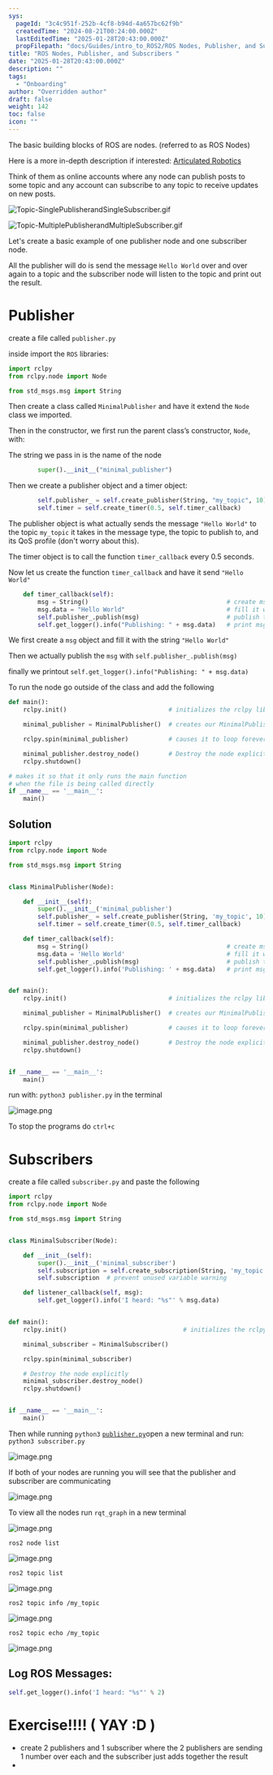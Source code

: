 ```yaml
---
sys:
  pageId: "3c4c951f-252b-4cf8-b94d-4a657bc62f9b"
  createdTime: "2024-08-21T00:24:00.000Z"
  lastEditedTime: "2025-01-28T20:43:00.000Z"
  propFilepath: "docs/Guides/intro_to_ROS2/ROS Nodes, Publisher, and Subscribers .md"
title: "ROS Nodes, Publisher, and Subscribers "
date: "2025-01-28T20:43:00.000Z"
description: ""
tags:
  - "Onboarding"
author: "Overridden author"
draft: false
weight: 142
toc: false
icon: ""
---
```


The basic building blocks of ROS are nodes. (referred to as ROS Nodes)

Here is a more in-depth description if interested: [Articulated Robotics](https://articulatedrobotics.xyz/tutorials/ready-for-ros/ros-overview#2-nodes)

Think of them as online accounts where any node can publish posts to some topic and any account can subscribe to any topic to receive updates on new posts.

![Topic-SinglePublisherandSingleSubscriber.gif](https://docs.ros.org/en/humble/_images/Topic-SinglePublisherandSingleSubscriber.gif)

![Topic-MultiplePublisherandMultipleSubscriber.gif](https://docs.ros.org/en/humble/_images/Topic-MultiplePublisherandMultipleSubscriber.gif)

Let's create a basic example of one publisher node and one subscriber node.

All the publisher will do is send the message `Hello World` over and over again to a topic and the subscriber node will listen to the topic and print out the result.

# Publisher

create a file called `publisher.py` 

inside import the `ROS` libraries:

```python
import rclpy
from rclpy.node import Node

from std_msgs.msg import String
```

Then create a class called `MinimalPublisher` and have it extend the `Node` class we imported.

Then in the constructor, we first run the parent class’s constructor, `Node`, with:

The string we pass in is the name of the node

```python
        super().__init__("minimal_publisher")
```

Then we create a publisher object and a timer object:

```python
        self.publisher_ = self.create_publisher(String, "my_topic", 10)
        self.timer = self.create_timer(0.5, self.timer_callback)
```

The publisher object is what actually sends the message `"Hello World"` to the topic `my_topic` it takes in the message type, the topic to publish to, and its QoS profile (don't worry about this).

The timer object is to call the function `timer_callback` every 0.5 seconds.

Now let us create the function `timer_callback` and have it send `"Hello World"`

```python
    def timer_callback(self):
        msg = String()                                      # create msg object
        msg.data = "Hello World"                            # fill it with data
        self.publisher_.publish(msg)                        # publish the message
        self.get_logger().info("Publishing: " + msg.data)   # print msg
```

We first create a `msg` object and fill it with the string `"Hello World"`

Then we actually publish the `msg` with `self.publisher_.publish(msg)`

finally we printout `self.get_logger().info("Publishing: " + msg.data)`

To run the node go outside of the class and add the following

```python
def main():
    rclpy.init()                            # initializes the rclpy library

    minimal_publisher = MinimalPublisher()  # creates our MinimalPublisher object

    rclpy.spin(minimal_publisher)           # causes it to loop forever

    minimal_publisher.destroy_node()        # Destroy the node explicitly
    rclpy.shutdown()

# makes it so that it only runs the main function
# when the file is being called directly
if __name__ == '__main__': 
    main()
```

## Solution

```python
import rclpy
from rclpy.node import Node

from std_msgs.msg import String


class MinimalPublisher(Node):

    def __init__(self):
        super().__init__('minimal_publisher')
        self.publisher_ = self.create_publisher(String, 'my_topic', 10)
        self.timer = self.create_timer(0.5, self.timer_callback)

    def timer_callback(self):
        msg = String()                                      # create msg object
        msg.data = 'Hello World'                            # fill it with data
        self.publisher_.publish(msg)                        # publish the message
        self.get_logger().info('Publishing: ' + msg.data)   # print msg


def main():
    rclpy.init()                            # initializes the rclpy library

    minimal_publisher = MinimalPublisher()  # creates our MinimalPublisher object

    rclpy.spin(minimal_publisher)           # causes it to loop forever

    minimal_publisher.destroy_node()        # Destroy the node explicitly
    rclpy.shutdown()


if __name__ == '__main__':
    main()
```

run with: `python3 publisher.py` in the terminal

![image.png](https://prod-files-secure.s3.us-west-2.amazonaws.com/d518164a-d88e-44d1-a4ee-3adb3bd8bce0/9214accb-ad5b-44f1-a31c-b3167c59138b/image.png?X-Amz-Algorithm=AWS4-HMAC-SHA256&X-Amz-Content-Sha256=UNSIGNED-PAYLOAD&X-Amz-Credential=ASIAZI2LB46634G3T3M4%2F20250216%2Fus-west-2%2Fs3%2Faws4_request&X-Amz-Date=20250216T080908Z&X-Amz-Expires=3600&X-Amz-Security-Token=IQoJb3JpZ2luX2VjEC4aCXVzLXdlc3QtMiJHMEUCIAKwINd%2BB6qK7N9mbmwBFBbcpI%2B8SAFPa5hShIlYoE1uAiEA1WNkTAI7kDBXsB8fwMzAhiUtRuU%2BhAsVuZv9vH9Vw3Mq%2FwMIVxAAGgw2Mzc0MjMxODM4MDUiDC%2BUCn6cPYaAUuPhLCrcA%2FdCbDB7jexvVsEgmROUcXZdmJV1BVfhwBnNj41OC2hRsD54PrhWDSqDznWQC3Yq3lzCru%2BnWiG9pjzAFr2VyrRcqOqqoAcDA42ZTN77C%2F5ANJsbHYS7Y%2B7r1IeAj4Iz47TMaD7Kt2ZrRwiRBtKHehTSfrSBUzlwLs0krmJD7k1vW2rtURUI4aa0s%2F1kgKtbw%2BStMu3wXC4JhdelynbGdwEdPs29aZUuDTrNE77zlA%2Bdfz2XCBOv%2BtJFaxsMlSeHXaDRJk3%2BGMUHacNaOyWPw21uSJMv8wuY8lj4uq3B3%2FE3ph5SlUApBb5WwczgR%2FT2kLchOIG7RfjWquWVAgbSqAhoaB9qT0S1Z%2Fa206dNU7zxlQeMY4JoCAx2KlGMXY5YaOL%2Fy%2F2KbtvpKkfPYHVRXWdJfsA0WQjA76eZFIYpZBLhnRwLUaamvmuIUD3OJtSUJApwIrgoJVyFzBuNniRPkXF9N9NI69oI0ZtgbeyDboy4BTHKw2d9xi7Ac%2BTCMiaZ9QGsYKjWm5Qws8U4T0gvzCtOrCt1RmsjRoHGjZIpowUm%2BF2Zai0Yc5PRJaZwdpM9nB7H1nqhqVvXPXCLXQXDOpWC9u4dPWkRYwtnGxUkBhm7R7%2BMNn9sS0%2BnGTy5MPn9xb0GOqUBJ7nWYNJb2erJG0tSns%2BRq2Urs1H%2BWueNjylaIcIT4UmXwKq%2FDxDE33uTuTMiPpKrCeGxlWds%2FeD5NqfJK8W1GRl9psn%2Bp8L%2F8hZ3W6n1tBWbESUYbLcdAc4zQeY3cMA5kDG0stoEUzPLFm9WMwD7TKgw1wsghaI%2BwFd1aVA%2FhQiduWjuM6QqbFMX0mYgMHe47QOX%2FLzSnXHW%2FckV8V0ypwwsEPQq&X-Amz-Signature=376812b8b819d0fe8fec94e8fb290c121f34e7e46fb87d212dcb4a49aa420f52&X-Amz-SignedHeaders=host&x-id=GetObject)

To stop the programs do `ctrl+c`

# Subscribers

create a file called `subscriber.py` and paste the following

```python
import rclpy
from rclpy.node import Node

from std_msgs.msg import String


class MinimalSubscriber(Node):

    def __init__(self):
        super().__init__('minimal_subscriber')
        self.subscription = self.create_subscription(String, 'my_topic', self.listener_callback, 10)
        self.subscription  # prevent unused variable warning

    def listener_callback(self, msg):
        self.get_logger().info('I heard: "%s"' % msg.data)


def main():
    rclpy.init()                                # initializes the rclpy library

    minimal_subscriber = MinimalSubscriber()

    rclpy.spin(minimal_subscriber)

    # Destroy the node explicitly
    minimal_subscriber.destroy_node()
    rclpy.shutdown()


if __name__ == '__main__':
    main()
```

Then while running `python3` [`publisher.py`](http://publisher.py/)open a new terminal and run: `python3 subscriber.py` 

![image.png](https://prod-files-secure.s3.us-west-2.amazonaws.com/d518164a-d88e-44d1-a4ee-3adb3bd8bce0/611fccf2-c738-4dbd-94e9-98f209092866/image.png?X-Amz-Algorithm=AWS4-HMAC-SHA256&X-Amz-Content-Sha256=UNSIGNED-PAYLOAD&X-Amz-Credential=ASIAZI2LB46634G3T3M4%2F20250216%2Fus-west-2%2Fs3%2Faws4_request&X-Amz-Date=20250216T080908Z&X-Amz-Expires=3600&X-Amz-Security-Token=IQoJb3JpZ2luX2VjEC4aCXVzLXdlc3QtMiJHMEUCIAKwINd%2BB6qK7N9mbmwBFBbcpI%2B8SAFPa5hShIlYoE1uAiEA1WNkTAI7kDBXsB8fwMzAhiUtRuU%2BhAsVuZv9vH9Vw3Mq%2FwMIVxAAGgw2Mzc0MjMxODM4MDUiDC%2BUCn6cPYaAUuPhLCrcA%2FdCbDB7jexvVsEgmROUcXZdmJV1BVfhwBnNj41OC2hRsD54PrhWDSqDznWQC3Yq3lzCru%2BnWiG9pjzAFr2VyrRcqOqqoAcDA42ZTN77C%2F5ANJsbHYS7Y%2B7r1IeAj4Iz47TMaD7Kt2ZrRwiRBtKHehTSfrSBUzlwLs0krmJD7k1vW2rtURUI4aa0s%2F1kgKtbw%2BStMu3wXC4JhdelynbGdwEdPs29aZUuDTrNE77zlA%2Bdfz2XCBOv%2BtJFaxsMlSeHXaDRJk3%2BGMUHacNaOyWPw21uSJMv8wuY8lj4uq3B3%2FE3ph5SlUApBb5WwczgR%2FT2kLchOIG7RfjWquWVAgbSqAhoaB9qT0S1Z%2Fa206dNU7zxlQeMY4JoCAx2KlGMXY5YaOL%2Fy%2F2KbtvpKkfPYHVRXWdJfsA0WQjA76eZFIYpZBLhnRwLUaamvmuIUD3OJtSUJApwIrgoJVyFzBuNniRPkXF9N9NI69oI0ZtgbeyDboy4BTHKw2d9xi7Ac%2BTCMiaZ9QGsYKjWm5Qws8U4T0gvzCtOrCt1RmsjRoHGjZIpowUm%2BF2Zai0Yc5PRJaZwdpM9nB7H1nqhqVvXPXCLXQXDOpWC9u4dPWkRYwtnGxUkBhm7R7%2BMNn9sS0%2BnGTy5MPn9xb0GOqUBJ7nWYNJb2erJG0tSns%2BRq2Urs1H%2BWueNjylaIcIT4UmXwKq%2FDxDE33uTuTMiPpKrCeGxlWds%2FeD5NqfJK8W1GRl9psn%2Bp8L%2F8hZ3W6n1tBWbESUYbLcdAc4zQeY3cMA5kDG0stoEUzPLFm9WMwD7TKgw1wsghaI%2BwFd1aVA%2FhQiduWjuM6QqbFMX0mYgMHe47QOX%2FLzSnXHW%2FckV8V0ypwwsEPQq&X-Amz-Signature=8a3a576d8a5b78852bce8bd7320fb294256fee1d9de54849c568a02652935d63&X-Amz-SignedHeaders=host&x-id=GetObject)

If both of your nodes are running you will see that the publisher and subscriber are communicating

![image.png](https://prod-files-secure.s3.us-west-2.amazonaws.com/d518164a-d88e-44d1-a4ee-3adb3bd8bce0/eea428b5-1cf0-43bb-a30b-81cbaf6c5c78/image.png?X-Amz-Algorithm=AWS4-HMAC-SHA256&X-Amz-Content-Sha256=UNSIGNED-PAYLOAD&X-Amz-Credential=ASIAZI2LB46634G3T3M4%2F20250216%2Fus-west-2%2Fs3%2Faws4_request&X-Amz-Date=20250216T080908Z&X-Amz-Expires=3600&X-Amz-Security-Token=IQoJb3JpZ2luX2VjEC4aCXVzLXdlc3QtMiJHMEUCIAKwINd%2BB6qK7N9mbmwBFBbcpI%2B8SAFPa5hShIlYoE1uAiEA1WNkTAI7kDBXsB8fwMzAhiUtRuU%2BhAsVuZv9vH9Vw3Mq%2FwMIVxAAGgw2Mzc0MjMxODM4MDUiDC%2BUCn6cPYaAUuPhLCrcA%2FdCbDB7jexvVsEgmROUcXZdmJV1BVfhwBnNj41OC2hRsD54PrhWDSqDznWQC3Yq3lzCru%2BnWiG9pjzAFr2VyrRcqOqqoAcDA42ZTN77C%2F5ANJsbHYS7Y%2B7r1IeAj4Iz47TMaD7Kt2ZrRwiRBtKHehTSfrSBUzlwLs0krmJD7k1vW2rtURUI4aa0s%2F1kgKtbw%2BStMu3wXC4JhdelynbGdwEdPs29aZUuDTrNE77zlA%2Bdfz2XCBOv%2BtJFaxsMlSeHXaDRJk3%2BGMUHacNaOyWPw21uSJMv8wuY8lj4uq3B3%2FE3ph5SlUApBb5WwczgR%2FT2kLchOIG7RfjWquWVAgbSqAhoaB9qT0S1Z%2Fa206dNU7zxlQeMY4JoCAx2KlGMXY5YaOL%2Fy%2F2KbtvpKkfPYHVRXWdJfsA0WQjA76eZFIYpZBLhnRwLUaamvmuIUD3OJtSUJApwIrgoJVyFzBuNniRPkXF9N9NI69oI0ZtgbeyDboy4BTHKw2d9xi7Ac%2BTCMiaZ9QGsYKjWm5Qws8U4T0gvzCtOrCt1RmsjRoHGjZIpowUm%2BF2Zai0Yc5PRJaZwdpM9nB7H1nqhqVvXPXCLXQXDOpWC9u4dPWkRYwtnGxUkBhm7R7%2BMNn9sS0%2BnGTy5MPn9xb0GOqUBJ7nWYNJb2erJG0tSns%2BRq2Urs1H%2BWueNjylaIcIT4UmXwKq%2FDxDE33uTuTMiPpKrCeGxlWds%2FeD5NqfJK8W1GRl9psn%2Bp8L%2F8hZ3W6n1tBWbESUYbLcdAc4zQeY3cMA5kDG0stoEUzPLFm9WMwD7TKgw1wsghaI%2BwFd1aVA%2FhQiduWjuM6QqbFMX0mYgMHe47QOX%2FLzSnXHW%2FckV8V0ypwwsEPQq&X-Amz-Signature=d17f7da4ff83fc33ba36dcd8e243fa518b161d8227685d77191da3d7c4f0cd0e&X-Amz-SignedHeaders=host&x-id=GetObject)

To view all the nodes run `rqt_graph` in a new terminal

![image.png](https://prod-files-secure.s3.us-west-2.amazonaws.com/d518164a-d88e-44d1-a4ee-3adb3bd8bce0/1d98e964-4318-4d62-b5c4-8c8f78368598/image.png?X-Amz-Algorithm=AWS4-HMAC-SHA256&X-Amz-Content-Sha256=UNSIGNED-PAYLOAD&X-Amz-Credential=ASIAZI2LB46634G3T3M4%2F20250216%2Fus-west-2%2Fs3%2Faws4_request&X-Amz-Date=20250216T080908Z&X-Amz-Expires=3600&X-Amz-Security-Token=IQoJb3JpZ2luX2VjEC4aCXVzLXdlc3QtMiJHMEUCIAKwINd%2BB6qK7N9mbmwBFBbcpI%2B8SAFPa5hShIlYoE1uAiEA1WNkTAI7kDBXsB8fwMzAhiUtRuU%2BhAsVuZv9vH9Vw3Mq%2FwMIVxAAGgw2Mzc0MjMxODM4MDUiDC%2BUCn6cPYaAUuPhLCrcA%2FdCbDB7jexvVsEgmROUcXZdmJV1BVfhwBnNj41OC2hRsD54PrhWDSqDznWQC3Yq3lzCru%2BnWiG9pjzAFr2VyrRcqOqqoAcDA42ZTN77C%2F5ANJsbHYS7Y%2B7r1IeAj4Iz47TMaD7Kt2ZrRwiRBtKHehTSfrSBUzlwLs0krmJD7k1vW2rtURUI4aa0s%2F1kgKtbw%2BStMu3wXC4JhdelynbGdwEdPs29aZUuDTrNE77zlA%2Bdfz2XCBOv%2BtJFaxsMlSeHXaDRJk3%2BGMUHacNaOyWPw21uSJMv8wuY8lj4uq3B3%2FE3ph5SlUApBb5WwczgR%2FT2kLchOIG7RfjWquWVAgbSqAhoaB9qT0S1Z%2Fa206dNU7zxlQeMY4JoCAx2KlGMXY5YaOL%2Fy%2F2KbtvpKkfPYHVRXWdJfsA0WQjA76eZFIYpZBLhnRwLUaamvmuIUD3OJtSUJApwIrgoJVyFzBuNniRPkXF9N9NI69oI0ZtgbeyDboy4BTHKw2d9xi7Ac%2BTCMiaZ9QGsYKjWm5Qws8U4T0gvzCtOrCt1RmsjRoHGjZIpowUm%2BF2Zai0Yc5PRJaZwdpM9nB7H1nqhqVvXPXCLXQXDOpWC9u4dPWkRYwtnGxUkBhm7R7%2BMNn9sS0%2BnGTy5MPn9xb0GOqUBJ7nWYNJb2erJG0tSns%2BRq2Urs1H%2BWueNjylaIcIT4UmXwKq%2FDxDE33uTuTMiPpKrCeGxlWds%2FeD5NqfJK8W1GRl9psn%2Bp8L%2F8hZ3W6n1tBWbESUYbLcdAc4zQeY3cMA5kDG0stoEUzPLFm9WMwD7TKgw1wsghaI%2BwFd1aVA%2FhQiduWjuM6QqbFMX0mYgMHe47QOX%2FLzSnXHW%2FckV8V0ypwwsEPQq&X-Amz-Signature=e8323f6afbd917be8a428bd4e3a1d03c5e1881ab5a2251502e6a253e6eccba2f&X-Amz-SignedHeaders=host&x-id=GetObject)

`ros2 node list`

![image.png](https://prod-files-secure.s3.us-west-2.amazonaws.com/d518164a-d88e-44d1-a4ee-3adb3bd8bce0/680ac8cf-e6d9-4164-9ece-5b9a6fccffee/image.png?X-Amz-Algorithm=AWS4-HMAC-SHA256&X-Amz-Content-Sha256=UNSIGNED-PAYLOAD&X-Amz-Credential=ASIAZI2LB46634G3T3M4%2F20250216%2Fus-west-2%2Fs3%2Faws4_request&X-Amz-Date=20250216T080908Z&X-Amz-Expires=3600&X-Amz-Security-Token=IQoJb3JpZ2luX2VjEC4aCXVzLXdlc3QtMiJHMEUCIAKwINd%2BB6qK7N9mbmwBFBbcpI%2B8SAFPa5hShIlYoE1uAiEA1WNkTAI7kDBXsB8fwMzAhiUtRuU%2BhAsVuZv9vH9Vw3Mq%2FwMIVxAAGgw2Mzc0MjMxODM4MDUiDC%2BUCn6cPYaAUuPhLCrcA%2FdCbDB7jexvVsEgmROUcXZdmJV1BVfhwBnNj41OC2hRsD54PrhWDSqDznWQC3Yq3lzCru%2BnWiG9pjzAFr2VyrRcqOqqoAcDA42ZTN77C%2F5ANJsbHYS7Y%2B7r1IeAj4Iz47TMaD7Kt2ZrRwiRBtKHehTSfrSBUzlwLs0krmJD7k1vW2rtURUI4aa0s%2F1kgKtbw%2BStMu3wXC4JhdelynbGdwEdPs29aZUuDTrNE77zlA%2Bdfz2XCBOv%2BtJFaxsMlSeHXaDRJk3%2BGMUHacNaOyWPw21uSJMv8wuY8lj4uq3B3%2FE3ph5SlUApBb5WwczgR%2FT2kLchOIG7RfjWquWVAgbSqAhoaB9qT0S1Z%2Fa206dNU7zxlQeMY4JoCAx2KlGMXY5YaOL%2Fy%2F2KbtvpKkfPYHVRXWdJfsA0WQjA76eZFIYpZBLhnRwLUaamvmuIUD3OJtSUJApwIrgoJVyFzBuNniRPkXF9N9NI69oI0ZtgbeyDboy4BTHKw2d9xi7Ac%2BTCMiaZ9QGsYKjWm5Qws8U4T0gvzCtOrCt1RmsjRoHGjZIpowUm%2BF2Zai0Yc5PRJaZwdpM9nB7H1nqhqVvXPXCLXQXDOpWC9u4dPWkRYwtnGxUkBhm7R7%2BMNn9sS0%2BnGTy5MPn9xb0GOqUBJ7nWYNJb2erJG0tSns%2BRq2Urs1H%2BWueNjylaIcIT4UmXwKq%2FDxDE33uTuTMiPpKrCeGxlWds%2FeD5NqfJK8W1GRl9psn%2Bp8L%2F8hZ3W6n1tBWbESUYbLcdAc4zQeY3cMA5kDG0stoEUzPLFm9WMwD7TKgw1wsghaI%2BwFd1aVA%2FhQiduWjuM6QqbFMX0mYgMHe47QOX%2FLzSnXHW%2FckV8V0ypwwsEPQq&X-Amz-Signature=3a7f2607d8e8dde175fd31b4b620668dac728c0f53304c2eae84824e8ffde31e&X-Amz-SignedHeaders=host&x-id=GetObject)

`ros2 topic list`

![image.png](https://prod-files-secure.s3.us-west-2.amazonaws.com/d518164a-d88e-44d1-a4ee-3adb3bd8bce0/eee2ebe1-27ef-4a4a-96fb-2ca54126fb29/image.png?X-Amz-Algorithm=AWS4-HMAC-SHA256&X-Amz-Content-Sha256=UNSIGNED-PAYLOAD&X-Amz-Credential=ASIAZI2LB46634G3T3M4%2F20250216%2Fus-west-2%2Fs3%2Faws4_request&X-Amz-Date=20250216T080908Z&X-Amz-Expires=3600&X-Amz-Security-Token=IQoJb3JpZ2luX2VjEC4aCXVzLXdlc3QtMiJHMEUCIAKwINd%2BB6qK7N9mbmwBFBbcpI%2B8SAFPa5hShIlYoE1uAiEA1WNkTAI7kDBXsB8fwMzAhiUtRuU%2BhAsVuZv9vH9Vw3Mq%2FwMIVxAAGgw2Mzc0MjMxODM4MDUiDC%2BUCn6cPYaAUuPhLCrcA%2FdCbDB7jexvVsEgmROUcXZdmJV1BVfhwBnNj41OC2hRsD54PrhWDSqDznWQC3Yq3lzCru%2BnWiG9pjzAFr2VyrRcqOqqoAcDA42ZTN77C%2F5ANJsbHYS7Y%2B7r1IeAj4Iz47TMaD7Kt2ZrRwiRBtKHehTSfrSBUzlwLs0krmJD7k1vW2rtURUI4aa0s%2F1kgKtbw%2BStMu3wXC4JhdelynbGdwEdPs29aZUuDTrNE77zlA%2Bdfz2XCBOv%2BtJFaxsMlSeHXaDRJk3%2BGMUHacNaOyWPw21uSJMv8wuY8lj4uq3B3%2FE3ph5SlUApBb5WwczgR%2FT2kLchOIG7RfjWquWVAgbSqAhoaB9qT0S1Z%2Fa206dNU7zxlQeMY4JoCAx2KlGMXY5YaOL%2Fy%2F2KbtvpKkfPYHVRXWdJfsA0WQjA76eZFIYpZBLhnRwLUaamvmuIUD3OJtSUJApwIrgoJVyFzBuNniRPkXF9N9NI69oI0ZtgbeyDboy4BTHKw2d9xi7Ac%2BTCMiaZ9QGsYKjWm5Qws8U4T0gvzCtOrCt1RmsjRoHGjZIpowUm%2BF2Zai0Yc5PRJaZwdpM9nB7H1nqhqVvXPXCLXQXDOpWC9u4dPWkRYwtnGxUkBhm7R7%2BMNn9sS0%2BnGTy5MPn9xb0GOqUBJ7nWYNJb2erJG0tSns%2BRq2Urs1H%2BWueNjylaIcIT4UmXwKq%2FDxDE33uTuTMiPpKrCeGxlWds%2FeD5NqfJK8W1GRl9psn%2Bp8L%2F8hZ3W6n1tBWbESUYbLcdAc4zQeY3cMA5kDG0stoEUzPLFm9WMwD7TKgw1wsghaI%2BwFd1aVA%2FhQiduWjuM6QqbFMX0mYgMHe47QOX%2FLzSnXHW%2FckV8V0ypwwsEPQq&X-Amz-Signature=a9f1a6095789bdba03b115548fbf34f49d44fb90fd8769d95062c10abe837713&X-Amz-SignedHeaders=host&x-id=GetObject)

`ros2 topic info /my_topic`

![image.png](https://prod-files-secure.s3.us-west-2.amazonaws.com/d518164a-d88e-44d1-a4ee-3adb3bd8bce0/6288ef12-cb9e-406f-b9eb-65feed3a9011/image.png?X-Amz-Algorithm=AWS4-HMAC-SHA256&X-Amz-Content-Sha256=UNSIGNED-PAYLOAD&X-Amz-Credential=ASIAZI2LB46634G3T3M4%2F20250216%2Fus-west-2%2Fs3%2Faws4_request&X-Amz-Date=20250216T080908Z&X-Amz-Expires=3600&X-Amz-Security-Token=IQoJb3JpZ2luX2VjEC4aCXVzLXdlc3QtMiJHMEUCIAKwINd%2BB6qK7N9mbmwBFBbcpI%2B8SAFPa5hShIlYoE1uAiEA1WNkTAI7kDBXsB8fwMzAhiUtRuU%2BhAsVuZv9vH9Vw3Mq%2FwMIVxAAGgw2Mzc0MjMxODM4MDUiDC%2BUCn6cPYaAUuPhLCrcA%2FdCbDB7jexvVsEgmROUcXZdmJV1BVfhwBnNj41OC2hRsD54PrhWDSqDznWQC3Yq3lzCru%2BnWiG9pjzAFr2VyrRcqOqqoAcDA42ZTN77C%2F5ANJsbHYS7Y%2B7r1IeAj4Iz47TMaD7Kt2ZrRwiRBtKHehTSfrSBUzlwLs0krmJD7k1vW2rtURUI4aa0s%2F1kgKtbw%2BStMu3wXC4JhdelynbGdwEdPs29aZUuDTrNE77zlA%2Bdfz2XCBOv%2BtJFaxsMlSeHXaDRJk3%2BGMUHacNaOyWPw21uSJMv8wuY8lj4uq3B3%2FE3ph5SlUApBb5WwczgR%2FT2kLchOIG7RfjWquWVAgbSqAhoaB9qT0S1Z%2Fa206dNU7zxlQeMY4JoCAx2KlGMXY5YaOL%2Fy%2F2KbtvpKkfPYHVRXWdJfsA0WQjA76eZFIYpZBLhnRwLUaamvmuIUD3OJtSUJApwIrgoJVyFzBuNniRPkXF9N9NI69oI0ZtgbeyDboy4BTHKw2d9xi7Ac%2BTCMiaZ9QGsYKjWm5Qws8U4T0gvzCtOrCt1RmsjRoHGjZIpowUm%2BF2Zai0Yc5PRJaZwdpM9nB7H1nqhqVvXPXCLXQXDOpWC9u4dPWkRYwtnGxUkBhm7R7%2BMNn9sS0%2BnGTy5MPn9xb0GOqUBJ7nWYNJb2erJG0tSns%2BRq2Urs1H%2BWueNjylaIcIT4UmXwKq%2FDxDE33uTuTMiPpKrCeGxlWds%2FeD5NqfJK8W1GRl9psn%2Bp8L%2F8hZ3W6n1tBWbESUYbLcdAc4zQeY3cMA5kDG0stoEUzPLFm9WMwD7TKgw1wsghaI%2BwFd1aVA%2FhQiduWjuM6QqbFMX0mYgMHe47QOX%2FLzSnXHW%2FckV8V0ypwwsEPQq&X-Amz-Signature=c36fecbd7feda8c1eabd9ab4f5026dded8099d0143a771870f124d558c9fcaf0&X-Amz-SignedHeaders=host&x-id=GetObject)

`ros2 topic echo /my_topic`

![image.png](https://prod-files-secure.s3.us-west-2.amazonaws.com/d518164a-d88e-44d1-a4ee-3adb3bd8bce0/0a6fcb4d-422d-4a6c-a803-749ef4adf2c6/image.png?X-Amz-Algorithm=AWS4-HMAC-SHA256&X-Amz-Content-Sha256=UNSIGNED-PAYLOAD&X-Amz-Credential=ASIAZI2LB46634G3T3M4%2F20250216%2Fus-west-2%2Fs3%2Faws4_request&X-Amz-Date=20250216T080908Z&X-Amz-Expires=3600&X-Amz-Security-Token=IQoJb3JpZ2luX2VjEC4aCXVzLXdlc3QtMiJHMEUCIAKwINd%2BB6qK7N9mbmwBFBbcpI%2B8SAFPa5hShIlYoE1uAiEA1WNkTAI7kDBXsB8fwMzAhiUtRuU%2BhAsVuZv9vH9Vw3Mq%2FwMIVxAAGgw2Mzc0MjMxODM4MDUiDC%2BUCn6cPYaAUuPhLCrcA%2FdCbDB7jexvVsEgmROUcXZdmJV1BVfhwBnNj41OC2hRsD54PrhWDSqDznWQC3Yq3lzCru%2BnWiG9pjzAFr2VyrRcqOqqoAcDA42ZTN77C%2F5ANJsbHYS7Y%2B7r1IeAj4Iz47TMaD7Kt2ZrRwiRBtKHehTSfrSBUzlwLs0krmJD7k1vW2rtURUI4aa0s%2F1kgKtbw%2BStMu3wXC4JhdelynbGdwEdPs29aZUuDTrNE77zlA%2Bdfz2XCBOv%2BtJFaxsMlSeHXaDRJk3%2BGMUHacNaOyWPw21uSJMv8wuY8lj4uq3B3%2FE3ph5SlUApBb5WwczgR%2FT2kLchOIG7RfjWquWVAgbSqAhoaB9qT0S1Z%2Fa206dNU7zxlQeMY4JoCAx2KlGMXY5YaOL%2Fy%2F2KbtvpKkfPYHVRXWdJfsA0WQjA76eZFIYpZBLhnRwLUaamvmuIUD3OJtSUJApwIrgoJVyFzBuNniRPkXF9N9NI69oI0ZtgbeyDboy4BTHKw2d9xi7Ac%2BTCMiaZ9QGsYKjWm5Qws8U4T0gvzCtOrCt1RmsjRoHGjZIpowUm%2BF2Zai0Yc5PRJaZwdpM9nB7H1nqhqVvXPXCLXQXDOpWC9u4dPWkRYwtnGxUkBhm7R7%2BMNn9sS0%2BnGTy5MPn9xb0GOqUBJ7nWYNJb2erJG0tSns%2BRq2Urs1H%2BWueNjylaIcIT4UmXwKq%2FDxDE33uTuTMiPpKrCeGxlWds%2FeD5NqfJK8W1GRl9psn%2Bp8L%2F8hZ3W6n1tBWbESUYbLcdAc4zQeY3cMA5kDG0stoEUzPLFm9WMwD7TKgw1wsghaI%2BwFd1aVA%2FhQiduWjuM6QqbFMX0mYgMHe47QOX%2FLzSnXHW%2FckV8V0ypwwsEPQq&X-Amz-Signature=b6767bc484b8c358e540d8971f47a34e5ba55177d6f2396d4c3844d7a2422dff&X-Amz-SignedHeaders=host&x-id=GetObject)

## Log ROS Messages:

```python
self.get_logger().info('I heard: "%s"' % 2)
```

# Exercise!!!! ( YAY :D )

- create 2 publishers and 1 subscriber where the 2 publishers are sending 1 number over each and the subscriber just adds together the result
- 
